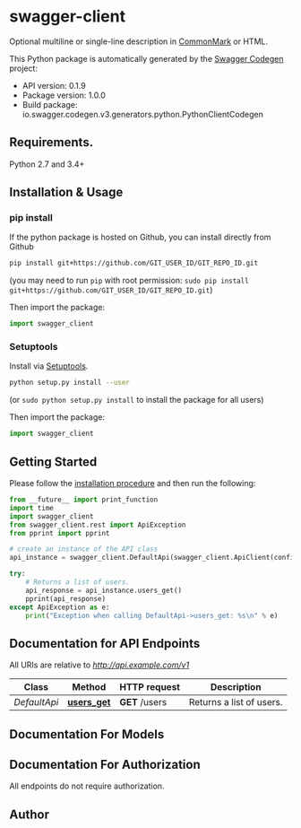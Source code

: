 # swagger-client
Optional multiline or single-line description in [CommonMark](http://commonmark.org/help/) or HTML.

This Python package is automatically generated by the [Swagger Codegen](https://github.com/swagger-api/swagger-codegen) project:

- API version: 0.1.9
- Package version: 1.0.0
- Build package: io.swagger.codegen.v3.generators.python.PythonClientCodegen

## Requirements.

Python 2.7 and 3.4+

## Installation & Usage
### pip install

If the python package is hosted on Github, you can install directly from Github

```sh
pip install git+https://github.com/GIT_USER_ID/GIT_REPO_ID.git
```
(you may need to run `pip` with root permission: `sudo pip install git+https://github.com/GIT_USER_ID/GIT_REPO_ID.git`)

Then import the package:
```python
import swagger_client 
```

### Setuptools

Install via [Setuptools](http://pypi.python.org/pypi/setuptools).

```sh
python setup.py install --user
```
(or `sudo python setup.py install` to install the package for all users)

Then import the package:
```python
import swagger_client
```

## Getting Started

Please follow the [installation procedure](#installation--usage) and then run the following:

```python
from __future__ import print_function
import time
import swagger_client
from swagger_client.rest import ApiException
from pprint import pprint

# create an instance of the API class
api_instance = swagger_client.DefaultApi(swagger_client.ApiClient(configuration))

try:
    # Returns a list of users.
    api_response = api_instance.users_get()
    pprint(api_response)
except ApiException as e:
    print("Exception when calling DefaultApi->users_get: %s\n" % e)
```

## Documentation for API Endpoints

All URIs are relative to *http://api.example.com/v1*

Class | Method | HTTP request | Description
------------ | ------------- | ------------- | -------------
*DefaultApi* | [**users_get**](docs/DefaultApi.md#users_get) | **GET** /users | Returns a list of users.

## Documentation For Models


## Documentation For Authorization

 All endpoints do not require authorization.


## Author


